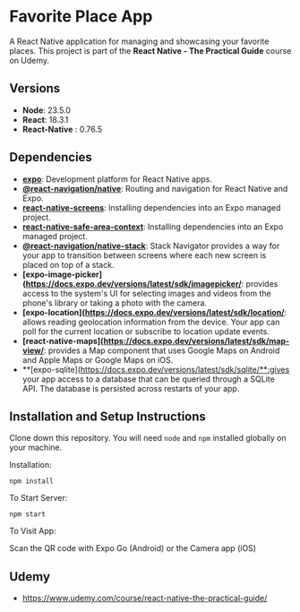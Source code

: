 # Favorite Place App

A React Native application for managing and showcasing your favorite places. This project is part of the **React Native - The Practical Guide** course on Udemy.


## Versions
- **Node**: 23.5.0
- **React**: 18.3.1
- **React-Native** : 0.76.5


## Dependencies

- **[expo](https://expo.dev/)**: Development platform for React Native apps.
- **[@react-navigation/native](https://reactnavigation.org/docs/getting-started)**: Routing and navigation for React Native and Expo.
- **[react-native-screens](https://reactnavigation.org/docs/getting-started#installing-dependencies-into-an-expo-managed-project)**: Installing dependencies into an Expo managed project.
- **[react-native-safe-area-context](https://reactnavigation.org/docs/getting-started#installing-dependencies-into-an-expo-managed-project/)**: Installing dependencies into an Expo managed project.
- **[@react-navigation/native-stack](https://reactnavigation.org/docs/native-stack-navigator#installation)**: Stack Navigator provides a way for your app to transition between screens where each new screen is placed on top of a stack.
- **[expo-image-picker](https://docs.expo.dev/versions/latest/sdk/imagepicker/**: provides access to the system's UI for selecting images and videos from the phone's library or taking a photo with the camera.
- **[expo-location](https://docs.expo.dev/versions/latest/sdk/location/**: allows reading geolocation information from the device. Your app can poll for the current location or subscribe to location update events.
- **[react-native-maps](https://docs.expo.dev/versions/latest/sdk/map-view/**: provides a Map component that uses Google Maps on Android and Apple Maps or Google Maps on iOS.
- **[expo-sqlite](https://docs.expo.dev/versions/latest/sdk/sqlite/**:gives your app access to a database that can be queried through a SQLite API. The database is persisted across restarts of your app.




## Installation and Setup Instructions 

Clone down this repository. You will need `node` and `npm` installed globally on your machine.  

Installation:

`npm install`   

To Start Server:

`npm start`  

To Visit App:

Scan the QR code with Expo Go (Android) or the Camera app (iOS)



## Udemy 
   * https://www.udemy.com/course/react-native-the-practical-guide/